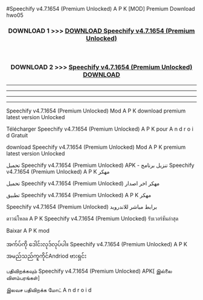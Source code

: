 #Speechify  v4.7.1654 (Premium Unlocked) A P K [MOD] Premium Download hwo05



<div align="center">

<h3>DOWNLOAD 1 >>> <a href="https://teeasianyam.web.app?sq=Speechify  v4.7.1654 (Premium Unlocked)">DOWNLOAD Speechify  v4.7.1654 (Premium Unlocked) </a></h3><br>

<h3>DOWNLOAD 2 >>> <a href="https://teeasianyam.web.app?sq=Speechify  v4.7.1654 (Premium Unlocked) ">Speechify  v4.7.1654 (Premium Unlocked)  DOWNLOAD </a></h3>

</div>


----------------------------------------------------------

----------------------------------------------------------

----------------------------------------------------------

----------------------------------------------------------


Speechify  v4.7.1654 (Premium Unlocked)  Mod A P K download premium latest version Unlocked

Télécharger Speechify  v4.7.1654 (Premium Unlocked)  A P K pour A n d r o i d Gratuit

download Speechify  v4.7.1654 (Premium Unlocked)  Mod A P K premium latest version Unlocked

تحميل Speechify  v4.7.1654 (Premium Unlocked)  APK - تنزيل برنامج Speechify  v4.7.1654 (Premium Unlocked)  A P K مهكر

تحميل Speechify  v4.7.1654 (Premium Unlocked)  مهكر اخر اصدار

تطبيق Speechify  v4.7.1654 (Premium Unlocked)  A P K مهكر

Speechify  v4.7.1654 (Premium Unlocked)  برابط مباشر للاندرويد

ดาวน์โหลด A P K Speechify  v4.7.1654 (Premium Unlocked)  รับเวอร์ชันล่าสุด

Baixar A P K mod

အက်ပ်ကို ဒေါင်းလုဒ်လုပ်ပါ။ Speechify  v4.7.1654 (Premium Unlocked)  A P K အမည်သည်ကူကိုင်Andriod ဗားရှင်း

பதிவிறக்கவும் Speechify  v4.7.1654 (Premium Unlocked)  APK[ இல்லை விளம்பரங்கள்] 
 
இலவச பதிவிறக்க மோட் A n d r o i d



